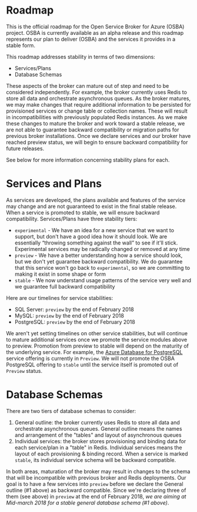 # Roadmap

This is the official roadmap for the Open Service Broker for Azure (OSBA) project. OSBA is currently available as an alpha release and this roadmap represents our plan to deliver (OSBA) and the services it provides in a stable form.

This roadmap addresses stability in terms of two dimensions:

* Services/Plans
* Database Schemas

These aspects of the broker can mature out of step and need to be considered independently. For example, the broker currently uses Redis to store all data and orchestrate asynchronous queues. As the broker matures, we may make changes that require additional information to be persisted for provisioned services or change table or collection names. These will result in incompatibilities with previously populated Redis instances. As we make these changes to mature the broker and work toward a stable release, we are not able to guarantee backward compatibility or migration paths for previous broker installations. Once we declare services and our broker have reached preview status, we will begin to ensure backward compatibility for future releases.

See below for more information concerning stability plans for each.

# Services and Plans

As services are developed, the plans available and features of the service may change and are not guaranteed to exist in the final stable release. When a service is promoted to stable, we will ensure backward compatibility. Services/Plans have three stability tiers:

- `experimental` - We have an idea for a new service that we want to support, but don't have a good idea how it should look. We are essentially “throwing something against the wall” to see if it'll stick. Experimental services may be radically changed or removed at any time
- `preview` - We have a better understanding how a service should look, but we don't yet guarantee backward compatibility. We do guarantee that this service won't go back to `experimental`, so we are committing to making it exist in some shape or form
- `stable` - We now understand usage patterns of the service very well and we guarantee full backward compatibility

Here are our timelines for service stabilities:

- SQL Server: `preview` by the end of February 2018
- MySQL: `preview` by the end of February 2018
- PostgreSQL: `preview` by the end of February 2018

We aren't yet setting timelines on other service stabilities, but will continue to mature additional services once we promote the service modules above to preview. Promotion from preview to stable will depend on the maturity of the underlying service. For example, the [Azure Database for PostgreSQL](https://azure.microsoft.com/en-us/services/postgresql/) service offering is currently in `Preview`. We will not promote the OSBA PostgreSQL offering to `stable` until the service itself is promoted out of `Preview` status.

# Database Schemas

There are two tiers of database schemas to consider:

1. General outline: the broker currently uses Redis to store all data and orchestrate asynchronous queues. General outline means the names and arrangement of the "tables" and layout of asynchronous queues
1. Individual services: the broker stores provisioning and binding data for each service/plan in a "table" in Redis. Individual services means the layout of each provisioning & binding record. When a service is marked `stable`, its individual service schema will be backward compatible.

In both areas, maturation of the broker may result in changes to the schema that will be incompatible with previous broker and Redis deployments. Our goal is to have a few services into `preview` before we declare the General outline (#1 above) as backward compatible. Since we're declaring three of them (see above) in `preview` at the end of February 2018, *we are aiming at Mid-march 2018 for a stable general database schema (#1 above)*.